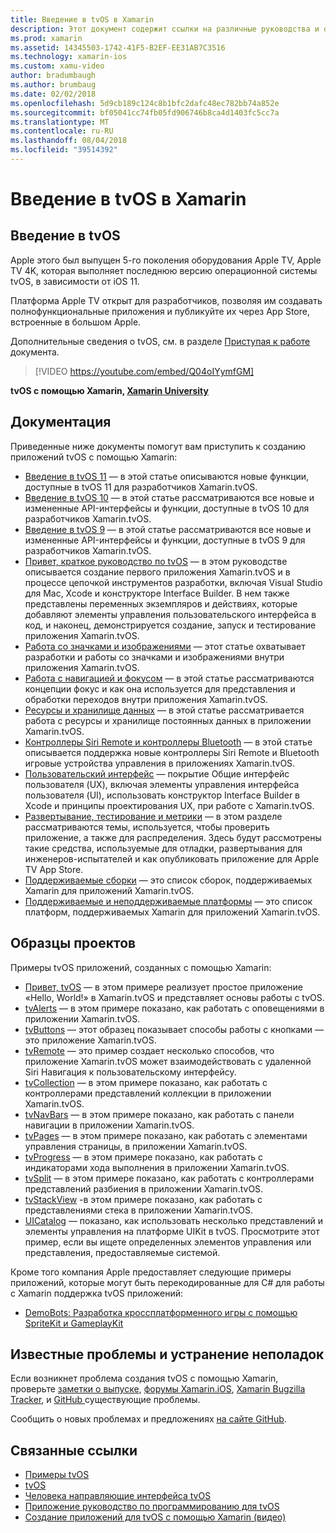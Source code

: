 ```yaml
---
title: Введение в tvOS в Xamarin
description: Этот документ содержит ссылки на различные руководства и образцы, демонстрирующие способы создания приложений tvOS с помощью Xamarin. Руководства рассматриваются различные функции, такие как разработка пользовательского интерфейса, хранения данных, значки и многое другое.
ms.prod: xamarin
ms.assetid: 14345503-1742-41F5-B2EF-EE31AB7C3516
ms.technology: xamarin-ios
ms.custom: xamu-video
author: bradumbaugh
ms.author: brumbaug
ms.date: 02/02/2018
ms.openlocfilehash: 5d9cb189c124c8b1bfc2dafc48ec782bb74a852e
ms.sourcegitcommit: bf05041cc74fb05fd906746b8ca4d1403fc5cc7a
ms.translationtype: MT
ms.contentlocale: ru-RU
ms.lasthandoff: 08/04/2018
ms.locfileid: "39514392"
---
```

# <a name="introduction-to-tvos-in-xamarin"></a>Введение в tvOS в Xamarin

## <a name="introducing-tvos"></a>Введение в tvOS

Apple этого был выпущен 5-го поколения оборудования Apple TV, Apple TV 4K, которая выполняет последнюю версию операционной системы tvOS, в зависимости от iOS 11.

Платформа Apple TV открыт для разработчиков, позволяя им создавать полнофункциональные приложения и публикуйте их через App Store, встроенные в большом Apple.

Дополнительные сведения о tvOS, см. в разделе [Приступая к работе](~/ios/tvos/get-started/index.md) документа.

> [!VIDEO https://youtube.com/embed/Q04oIYymfGM]

**tvOS с помощью Xamarin, [Xamarin University](https://university.xamarin.com/)**

## <a name="documentation"></a>Документация

Приведенные ниже документы помогут вам приступить к созданию приложений tvOS с помощью Xamarin:

- [Введение в tvOS 11](~/ios/tvos/platform/introduction-to-tvos11.md) — в этой статье описываются новые функции, доступные в tvOS 11 для разработчиков Xamarin.tvOS.
- [Введение в tvOS 10](~/ios/tvos/platform/introduction-to-tvos10/index.md) — в этой статье рассматриваются все новые и измененные API-интерфейсы и функции, доступные в tvOS 10 для разработчиков Xamarin.tvOS.
- [Введение в tvOS 9](~/ios/tvos/platform/tvos9.md) — в этой статье рассматриваются все новые и измененные API-интерфейсы и функции, доступные в tvOS 9 для разработчиков Xamarin.tvOS. 
- [Привет, краткое руководство по tvOS](~/ios/tvos/get-started/hello-tvos.md) — в этом руководстве описывается создание первого приложения Xamarin.tvOS и в процессе цепочкой инструментов разработки, включая Visual Studio для Mac, Xcode и конструкторе Interface Builder. В нем также представлены переменных экземпляров и действиях, которые добавляют элементы управления пользовательского интерфейса в код, и наконец, демонстрируется создание, запуск и тестирование приложения Xamarin.tvOS.
- [Работа со значками и изображениями](~/ios/tvos/app-fundamentals/icons-images.md) — этот статье охватывает разработки и работы со значками и изображениями внутри приложения Xamarin.tvOS.
- [Работа с навигацией и фокусом](~/ios/tvos/app-fundamentals/navigation-focus.md) — в этой статье рассматриваются концепции фокус и как она используется для представления и обработки переходов внутри приложения Xamarin.tvOS.
- [Ресурсы и хранилище данных](~/ios/tvos/app-fundamentals/resources-data-storage.md) — в этой статье рассматривается работа с ресурсы и хранилище постоянных данных в приложении Xamarin.tvOS.
- [Контроллеры Siri Remote и контроллеры Bluetooth](~/ios/tvos/platform/remote-bluetooth.md) — в этой статье описывается поддержка новые контроллеры Siri Remote и Bluetooth игровые устройства управления в приложениях Xamarin.tvOS.
- [Пользовательский интерфейс](~/ios/tvos/user-interface/index.md) — покрытие Общие интерфейс пользователя (UX), включая элементы управления интерфейса пользователя (UI), использовать конструктор Interface Builder в Xcode и принципы проектирования UX, при работе с Xamarin.tvOS.
- [Развертывание, тестирование и метрики](~/ios/tvos/deploy-test/index.md) — в этом разделе рассматриваются темы, используется, чтобы проверить приложение, а также для распределения. Здесь будут рассмотрены такие средства, используемые для отладки, развертывания для инженеров-испытателей и как опубликовать приложение для Apple TV App Store.
- [Поддерживаемые сборки](~/ios/tvos/internals/assemblies.md) — это список сборок, поддерживаемых Xamarin для приложений Xamarin.tvOS.
- [Поддерживаемые и неподдерживаемые платформы](~/ios/tvos/internals/frameworks.md) — это список платформ, поддерживаемых Xamarin для приложений Xamarin.tvOS.

## <a name="sample-projects"></a>Образцы проектов

Примеры tvOS приложений, созданных с помощью Xamarin:

- [Привет, tvOS](https://developer.xamarin.com/samples/monotouch/tvos/Hello-tvOS/) — в этом примере реализует простое приложение «Hello, World!» в Xamarin.tvOS и представляет основы работы с tvOS.
- [tvAlerts](https://developer.xamarin.com/samples/monotouch/tvos/tvAlerts/) — в этом примере показано, как работать с оповещениями в приложении Xamarin.tvOS.
- [tvButtons](https://developer.xamarin.com/samples/monotouch/tvos/tvButtons/) — этот образец показывает способы работы с кнопками — это приложение Xamarin.tvOS.
- [tvRemote](https://developer.xamarin.com/samples/monotouch/tvos/tvRemote/) — это пример создает несколько способов, что приложение Xamarin.tvOS может взаимодействовать с удаленной Siri Навигация к пользовательскому интерфейсу.
- [tvCollection](https://developer.xamarin.com/samples/monotouch/tvos/tvCollection/) — в этом примере показано, как работать с контроллерами представлений коллекции в приложении Xamarin.tvOS.
- [tvNavBars](https://developer.xamarin.com/samples/monotouch/tvos/tvNavBars/) — в этом примере показано, как работать с панели навигации в приложении Xamarin.tvOS.
- [tvPages](https://developer.xamarin.com/samples/monotouch/tvos/tvPages/) — в этом примере показано, как работать с элементами управления страницы, в приложении Xamarin.tvOS.
- [tvProgress](https://developer.xamarin.com/samples/monotouch/tvos/tvProgress/) — в этом примере показано, как работать с индикаторами хода выполнения в приложении Xamarin.tvOS.
- [tvSplit](https://developer.xamarin.com/samples/monotouch/tvos/tvSplit/) — в этом примере показано, как работать с контроллерами представлений разбиения в приложении Xamarin.tvOS.
- [tvStackView](https://developer.xamarin.com/samples/monotouch/tvos/tvStackView/) -в этом примере показано, как работать с представлениями стека в приложении Xamarin.tvOS.
- [UICatalog](https://developer.xamarin.com/samples/monotouch/tvos/UICatalog/) — показано, как использовать несколько представлений и элементы управления на платформе UIKit в tvOS. Просмотрите этот пример, если вы ищете определенных элементов управления или представления, предоставляемые системой.

Кроме того компания Apple предоставляет следующие примеры приложений, которые могут быть перекодированные для C# для работы с Xamarin поддержка tvOS приложений:

- [DemoBots: Разработка кроссплатформенного игры с помощью SpriteKit и GameplayKit](https://developer.apple.com/library/prerelease/tvos/samplecode/DemoBots/)

## <a name="known-issues-and-troubleshooting"></a>Известные проблемы и устранение неполадок

Если возникнет проблема создания tvOS с помощью Xamarin, проверьте [заметки о выпуске](http://releases.xamarin.com/), [форумы Xamarin.iOS](https://forums.xamarin.com/categories/ios), [Xamarin Bugzilla Tracker](https://bugzilla.xamarin.com/query.cgi?product=iOS), и [GitHub ](https://github.com/xamarin/xamarin-macios/issues) существующие проблемы.

Сообщить о новых проблемах и предложениях [на сайте GitHub](https://github.com/xamarin/xamarin-macios/issues).


## <a name="related-links"></a>Связанные ссылки

- [Примеры tvOS](https://developer.xamarin.com/samples/tvos/all/)
- [tvOS](https://developer.apple.com/tvos/)
- [Человека направляющие интерфейса tvOS](https://developer.apple.com/tvos/human-interface-guidelines/)
- [Приложение руководство по программированию для tvOS](https://developer.apple.com/library/prerelease/tvos/documentation/General/Conceptual/AppleTV_PG/)
- [Создание приложений для tvOS с помощью Xamarin (видео)](https://university.xamarin.com/lightninglectures/tvos-with-xamarin)
